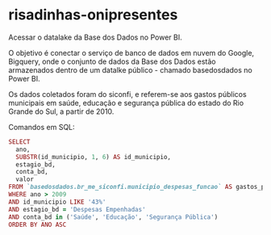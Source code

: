 # risadinhas-onipresentes
Acessar o datalake da Base dos Dados no Power BI. 

O objetivo é conectar o serviço de banco de dados em nuvem do Google, Bigquery, 
onde o conjunto de dados da Base dos Dados estão armazenados dentro de um datalke público - 
chamado basedosdados no Power BI.

Os dados coletados foram do siconfi, e referem-se aos gastos públicos municipais em saúde, educação e segurança pública 
do estado do Rio Grande do Sul, a partir de 2010. 

Comandos em SQL:


```ruby
SELECT  
  ano, 
  SUBSTR(id_municipio, 1, 6) AS id_municipio, 
  estagio_bd, 
  conta_bd, 
  valor
FROM `basedosdados.br_me_siconfi.municipio_despesas_funcao` AS gastos_publicos
WHERE ano > 2009
AND id_municipio LIKE '43%'
AND estagio_bd = 'Despesas Empenhadas'
AND conta_bd in ('Saúde', 'Educação', 'Segurança Pública')
ORDER BY ANO ASC
```
